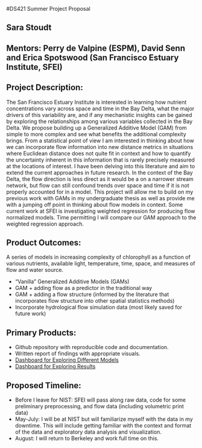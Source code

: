 #DS421 Summer Project Proposal

## Sara Stoudt 

## Mentors: Perry de Valpine (ESPM), David Senn and Erica Spotswood (San Francisco Estuary Institute, SFEI)

## Project Description:

The San Francisco Estuary Institute is interested in learning how nutrient concentrations vary across space and time in the Bay Delta, what the major drivers of this variability are, and if any mechanistic insights can be gained by exploring the relationships among various variables collected in the Bay Delta. We propose building up a Generalized Additive Model (GAM) from simple to more complex and see what benefits the additional complexity brings. 
From a statistical point of view I am interested in thinking about how we can incorporate flow information into new distance metrics in situations where Euclidean distance does not quite fit in context and how to quantify the uncertainty inherent in this information that is rarely precisely measured at the locations of interest. I have been delving into this literature and aim to extend the current approaches in future research.
In the context of the Bay Delta, the flow direction is less direct as it would be a on a narrower stream network, but flow can still confound trends over space and time if it is not properly accounted for in a model. This project will allow me to build on my previous work with GAMs in my undergraduate thesis as well as provide me with a jumping off point in thinking about flow models in context. Some current work at SFEI is investigating weighted regression for producing flow normalized models. Time permitting I will compare our GAM approach to the weighted regression approach.

## Product Outcomes: 

A series of models in increasing complexity of chlorophyll as a function of various nutrients, available light, temperature, time, space, and measures of flow and water source.

- “Vanilla” Generalized Additive Models (GAMs)
- GAM + adding flow as a predictor in the traditional way
- GAM + adding a flow structure (informed by the literature that incorporates flow structure into other spatial statistics methods)
- Incorporate hydrological flow simulation data (most likely saved for future work)

## Primary Products:
- Github repository with reproducible code and documentation.
- Written report of findings with appropriate visuals.
- [Dashboard for Exploring Different Models](https://sastoudt.shinyapps.io/SF_chl/)
- [Dashboard for Exploring Results](https://sastoudt.shinyapps.io/GAM_Delta/)

## Proposed Timeline:
- Before I leave for NIST: SFEI will pass along raw data, code for some preliminary preprocessing, and flow data (including volumetric print data)	
- May-July: I will be at NIST but will familiarize myself with the data in my downtime. This will include getting familiar with the context and format of the data and exploratory data analysis and visualization.
- August: I will return to Berkeley and work full time on this.
